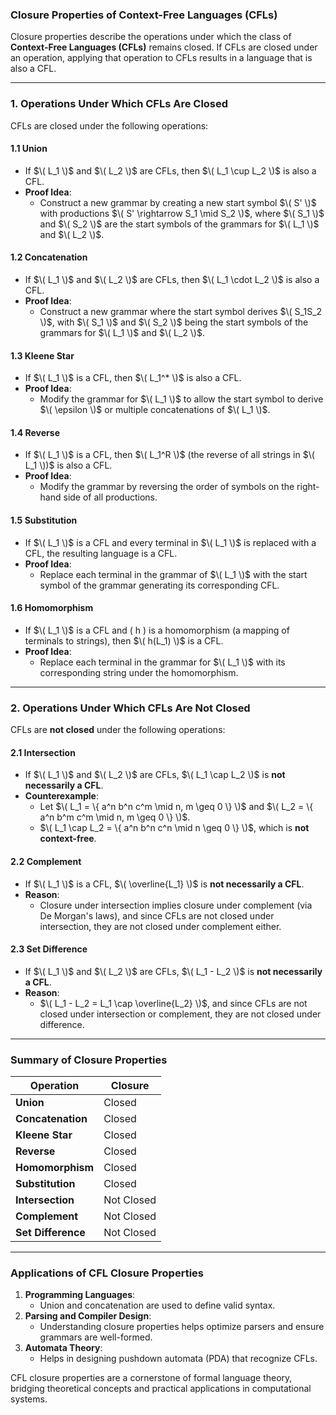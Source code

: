### **Closure Properties of Context-Free Languages (CFLs)**

Closure properties describe the operations under which the class of **Context-Free Languages (CFLs)** remains closed. If CFLs are closed under an operation, applying that operation to CFLs results in a language that is also a CFL.

---

### **1. Operations Under Which CFLs Are Closed**
CFLs are closed under the following operations:

#### **1.1 Union**
- If $\( L_1 \)$ and $\( L_2 \)$ are CFLs, then $\( L_1 \cup L_2 \)$ is also a CFL.
- **Proof Idea**: 
  - Construct a new grammar by creating a new start symbol $\( S' \)$ with productions $\( S' \rightarrow S_1 \mid S_2 \)$, where $\( S_1 \)$ and $\( S_2 \)$ are the start symbols of the grammars for $\( L_1 \)$ and $\( L_2 \)$.

#### **1.2 Concatenation**
- If $\( L_1 \)$ and $\( L_2 \)$ are CFLs, then $\( L_1 \cdot L_2 \)$ is also a CFL.
- **Proof Idea**: 
  - Construct a new grammar where the start symbol derives $\( S_1S_2 \)$, with $\( S_1 \)$ and $\( S_2 \)$ being the start symbols of the grammars for $\( L_1 \)$ and $\( L_2 \)$.

#### **1.3 Kleene Star**
- If $\( L_1 \)$ is a CFL, then $\( L_1^* \)$ is also a CFL.
- **Proof Idea**: 
  - Modify the grammar for $\( L_1 \)$ to allow the start symbol to derive $\( \epsilon \)$ or multiple concatenations of $\( L_1 \)$.

#### **1.4 Reverse**
- If $\( L_1 \)$ is a CFL, then $\( L_1^R \)$ (the reverse of all strings in $\( L_1 \))$ is also a CFL.
- **Proof Idea**: 
  - Modify the grammar by reversing the order of symbols on the right-hand side of all productions.

#### **1.5 Substitution**
- If $\( L_1 \)$ is a CFL and every terminal in $\( L_1 \)$ is replaced with a CFL, the resulting language is a CFL.
- **Proof Idea**:
  - Replace each terminal in the grammar of $\( L_1 \)$ with the start symbol of the grammar generating its corresponding CFL.

#### **1.6 Homomorphism**
- If $\( L_1 \)$ is a CFL and \( h \) is a homomorphism (a mapping of terminals to strings), then $\( h(L_1) \)$ is a CFL.
- **Proof Idea**: 
  - Replace each terminal in the grammar for $\( L_1 \)$ with its corresponding string under the homomorphism.

---

### **2. Operations Under Which CFLs Are Not Closed**
CFLs are **not closed** under the following operations:

#### **2.1 Intersection**
- If $\( L_1 \)$ and $\( L_2 \)$ are CFLs, $\( L_1 \cap L_2 \)$ is **not necessarily a CFL**.
- **Counterexample**:
  - Let $\( L_1 = \{ a^n b^n c^m \mid n, m \geq 0 \} \)$ and $\( L_2 = \{ a^n b^m c^m \mid n, m \geq 0 \} \)$.
  - $\( L_1 \cap L_2 = \{ a^n b^n c^n \mid n \geq 0 \} \)$, which is **not context-free**.

#### **2.2 Complement**
- If $\( L_1 \)$ is a CFL, $\( \overline{L_1} \)$ is **not necessarily a CFL**.
- **Reason**:
  - Closure under intersection implies closure under complement (via De Morgan's laws), and since CFLs are not closed under intersection, they are not closed under complement either.

#### **2.3 Set Difference**
- If $\( L_1 \)$ and $\( L_2 \)$ are CFLs, $\( L_1 - L_2 \)$ is **not necessarily a CFL**.
- **Reason**:
  - $\( L_1 - L_2 = L_1 \cap \overline{L_2} \)$, and since CFLs are not closed under intersection or complement, they are not closed under difference.

---

### **Summary of Closure Properties**

| **Operation**            | **Closure**   |
|---------------------------|---------------|
| **Union**                | Closed        |
| **Concatenation**         | Closed        |
| **Kleene Star**           | Closed        |
| **Reverse**               | Closed        |
| **Homomorphism**          | Closed        |
| **Substitution**          | Closed        |
| **Intersection**          | Not Closed    |
| **Complement**            | Not Closed    |
| **Set Difference**        | Not Closed    |

---

### **Applications of CFL Closure Properties**
1. **Programming Languages**:
   - Union and concatenation are used to define valid syntax.
2. **Parsing and Compiler Design**:
   - Understanding closure properties helps optimize parsers and ensure grammars are well-formed.
3. **Automata Theory**:
   - Helps in designing pushdown automata (PDA) that recognize CFLs.

CFL closure properties are a cornerstone of formal language theory, bridging theoretical concepts and practical applications in computational systems.
